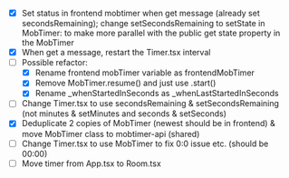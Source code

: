 - [x] Set status in frontend mobtimer when get message (already set secondsRemaining); change setSecondsRemaining to setState in MobTimer: to make more parallel with the public get state property in the MobTimer
- [x] When get a message, restart the Timer.tsx interval
- [ ] Possible refactor:
  - [x] Rename frontend mobTimer variable as frontendMobTimer
  - [x] Remove MobTimer.resume() and just use .start()
  - [x] Rename \_whenStartedInSeconds as \_whenLastStartedInSeconds
- [ ] Change Timer.tsx to use secondsRemaining & setSecondsRemaining (not minutes & setMinutes and seconds & setSeconds)
- [x] Deduplicate 2 copies of MobTimer (newest should be in frontend) & move MobTimer class to mobtimer-api (shared)
- [ ] Change Timer.tsx to use MobTimer to fix 0:0 issue etc. (should be 00:00)
- [ ] Move timer from App.tsx to Room.tsx
